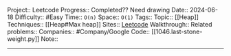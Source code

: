 Project:: Leetcode
Progress:: Completed?? Need drawing
Date:: 2024-06-18
Difficulty:: #Easy 
Time:: `O(n)`
Space:: `O(1)`
Tags:: 
Topic:: [[Heap]]
Techniques:: [[Heap#Max heap]]
Sites:: [Leetcode](https://leetcode.com/problems/last-stone-weight/description/)
Walkthrough:: 
Related problems:: 
Companies:: #Company/Google
Code:: [[1046.last-stone-weight.py]]
Note:: 

---

